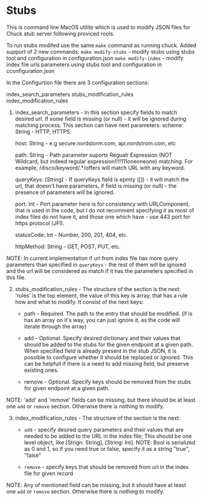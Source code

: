 # Stubs
This is command line MacOS utilite which is used to modify JSON files for Chuck stub server following proviced rools. 

To run stubs modifed use the same `make` command as running chuck. Added support of 2 new commands:
`make modify-stubs` - modify stubs using stubs tool and configuration in configuration.json
`make modify-index` - modify index file urls parameters using stubs tool and configuration in cconfiguration.json

In the Configurtion file there are 3 configuration sections: 

index_search_parameters
stubs_modification_rules
index_modification_rules

1.  index_search_parameters - In this section specify fields to match desired url. If some field is missing (or null) - it will be ignored during matching process. 
This section can have next parameters: 
	scheme: String - HTTP, HTTPS.

	host: String - e.g secure.nordstorm.com, api.nordstrom.com, etc

	path: String - Path parameter suports Regualr Expression (NOT Wildcard, but indeed regular expression!!!!111oneoneone) matching. For example, /disco/keyword/.*/offers will match URL with any keyword. 

	queryKeys: [String] - If queryKeys field is epmty ([]) - it will match the url, that doesn't have parameters, if field is missing (or null) - the presence of parameters will be ignored. 

	port: Int - Port parameter here is for consistency with URLComponent, that is used in the code, but I do not recomment specifying it as most of index files do not have it, and those one which have - use 443 port for https protocol (JFI). 

	statusCode: Int - Number, 200, 201, 404, etc.

	httpMethod: String  - GET, POST, PUT, etc.


NOTE: In current implementation if url from index file has more query parameters than specified in `queryKeys` - the rest of them will be ignored and the url will be considered as match if it has the parameters specified in this file.

2. stubs_modification_rules - The structure of the section is the next: 
'rules' is the top element, the value of this key is array, that has a rule how and what to modify. It consist of the next keys:
	- path - Required. The path to the entry that should be modified. (if is has an array on it's way, you can just ignore it, as the code will iterate through the array)

	- add -  Optional. Specify desired dictionary and their values that should be added to the stubs for the given endpoint at a given path. When specified field is already present in the stub JSON, it is possible to configure whether it should be replaced or ignored. This can be helpfull if there is a need to add missing field, but preserve existing ones.

	- remove - Optional. Specify keys should be removed from the stubs for given endpoint at a given path.

NOTE: 'add' and 'remove' fields can be missing, but there should be at least one `add` or `remove` section. Otherwise there is nothing to modify.

3. index_modification_rules - The structure of the section is the next: 
	- `add`  -  specify desired query parameters and their values that are needed to be added to the URL in the index file; This should be one level object, like [Strign: String], [String: Int]. 
	NOTE: Bool is serialized as 0 and 1, so if you need true or false, specify it as a string "true", "false"

	- `remove` -  specify keys that should be removed from url in the index file for given record

NOTE: Any of mentioned field can be missing, but it should have at least one `add` or `remove` section. Otherwise there is nothing to modify.
